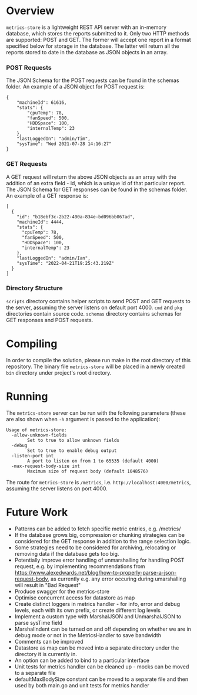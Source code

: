 # Overview
`metrics-store` is a lightweight REST API server with an in-memory database, which stores the reports submitted to it.
Only two HTTP methods are supported: POST and GET. The former will accept one report in a format specified below for storage in the database. The latter will return all the reports stored to date in the database as JSON objects in an array.

### POST Requests

The JSON Schema for the POST requests can be found in the schemas folder.
An example of a JSON object for POST request is:
```
{
    "machineId": 61616,
    "stats": {
        "cpuTemp": 78,
        "fanSpeed": 500,
        "HDDSpace": 100,
        "internalTemp": 23
    },
    "lastLoggedIn": "admin/Tim",
    "sysTime": "Wed 2021-07-28 14:16:27"
}
```
### GET Requests
A GET request will return the above JSON objects as an array with the addition of an extra field - id, which is a unique id of that particular report.
The JSON Schema for GET responses can be found in the schemas folder.
An example of a GET response is:
```
[
  {
    "id": "b18ebf3c-2b22-490a-834e-bd096bb067ad",
    "machineId": 4444,
    "stats": {
      "cpuTemp": 78,
      "fanSpeed": 500,
      "HDDSpace": 100,
      "internalTemp": 23
    },
    "lastLoggedIn": "admin/Ian",
    "sysTime": "2022-04-21T19:25:43.219Z"
  }
]
```

### Directory Structure
`scripts` directory contains helper scripts to send POST and GET requests to the server, assuming the server listens on default port 4000.
`cmd` and `pkg` directories contain source code.
`schemas` directory contains schemas for GET responses and POST requests.

# Compiling
In order to compile the solution, please run make in the root directory of this repository.
The binary file `metrics-store` will be placed in a newly created `bin` directory under project's root directory.

# Running
The `metrics-store` server can be run with the following parameters (these are also shown when `-h` argument is passed to the application):
```
Usage of metrics-store:
  -allow-unknown-fields
        Set to true to allow unknown fields
  -debug
        Set to true to enable debug output
  -listen-port int
        A port to listen on from 1 to 65535 (default 4000)
  -max-request-body-size int
        Maximum size of request body (default 1048576)
```

The route for `metrics-store` is `/metrics`, i.e. `http://localhost:4000/metrics`, assuming the server listens on port 4000.

# Future Work
* Patterns can be added to fetch specific metric entries, e.g. /metrics/<datetime>
* If the database grows big, compression or chunking strategies can be considered for the GET response in addition to the range selection logic.
* Some strategies need to be considered for archiving, relocating or removing data if the database gets too big.
* Potentially improve error handling of unmarshalling for handling POST request, e.g. by implementing recommendations from https://www.alexedwards.net/blog/how-to-properly-parse-a-json-request-body, as currently e.g. any error occuring during umarshalling will result in "Bad Request"
* Produce swagger for the metrics-store
* Optimise concurrent access for datastore as map
* Create distinct loggers in metrics handler - for info, error and debug levels, each with its own prefix, or create different log levels
* Implement a custom type with MarshalJSON and UnmarshalJSON to parse sysTime field
* MarshalIndent can be turned on and off depending on whether we are in debug mode or not in the MetricsHandler to save bandwidth
* Comments can be improved
* Datastore as map can be moved into a separate directory under the directory it is currently in.
* An option can be added to bind to a particular interface
* Unit tests for metrics handler can be cleaned up - mocks can be moved to a separate file
* defaultMaxBodySize constant can be moved to a separate file and then used by both main.go and unit tests for metrics handler
